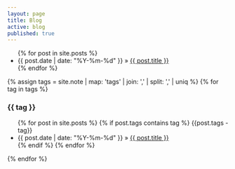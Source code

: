 ```yaml
---
layout: page
title: Blog
active: blog
published: true
---
```


<div>
<ul>
  	{% for post in site.posts %}
      <li><span>{{ post.date | date: "%Y-%m-%d" }} &raquo; </span><a href="{{ post.url }}">{{ post.title }}</a></li>
    {% endfor %}
</ul>
</div>

<div>
{% assign tags =  site.note | map: 'tags' | join: ','  | split: ',' | uniq %}
{% for tag in tags %}
  <h3>{{ tag }}</h3>
  <ul>
  {% for post in site.posts %}
    {% if post.tags contains tag %}
    {{post.tags - tag}}
    <li><span>{{ post.date | date: "%Y-%m-%d" }} &raquo; </span><a href="{{ post.url }}">{{ post.title }}</a></li>
    {% endif %}
  {% endfor %}
  </ul>
{% endfor %}
</div>
